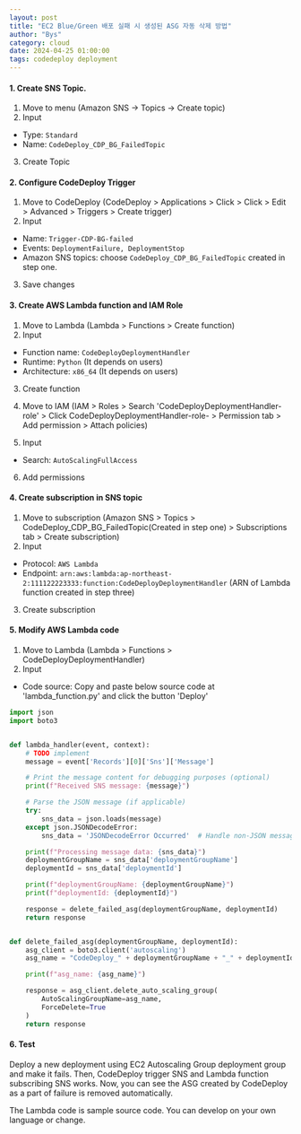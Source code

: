 ```yaml
---
layout: post
title: "EC2 Blue/Green 배포 실패 시 생성된 ASG 자동 삭제 방법"
author: "Bys"
category: cloud
date: 2024-04-25 01:00:00
tags: codedeploy deployment
---
```


#### 1. Create SNS Topic. 
1. Move to menu (Amazon SNS -> Topics -> Create topic)
2. Input
  - Type: `Standard`
  - Name: `CodeDeploy_CDP_BG_FailedTopic`
3. Create Topic


#### 2. Configure CodeDeploy Trigger
1. Move to CodeDeploy (CodeDeploy > Applications > Click <application-name> > Click <deployment-group-name> > Edit > Advanced > Triggers > Create trigger)
2. Input
  - Name: `Trigger-CDP-BG-failed`
  - Events: `DeploymentFailure, DeploymentStop`
  - Amazon SNS topics: choose `CodeDeploy_CDP_BG_FailedTopic` created in step one.
3. Save changes


#### 3. Create AWS Lambda function and IAM Role
1. Move to Lambda (Lambda > Functions > Create function)
2. Input
  - Function name: `CodeDeployDeploymentHandler`
  - Runtime: `Python` (It depends on users)
  - Architecture: `x86_64` (It depends on users)
3. Create function

4. Move to IAM (IAM > Roles > Search 'CodeDeployDeploymentHandler-role' > Click CodeDeployDeploymentHandler-role-<id> > Permission tab > Add permission > Attach policies)
5. Input
  - Search: `AutoScalingFullAccess`
6. Add permissions



#### 4. Create subscription in SNS topic
1. Move to subscription (Amazon SNS > Topics > CodeDeploy_CDP_BG_FailedTopic(Created in step one) > Subscriptions tab > Create subscription)
2. Input
  - Protocol: `AWS Lambda`
  - Endpoint: `arn:aws:lambda:ap-northeast-2:111122223333:function:CodeDeployDeploymentHandler` (ARN of Lambda function created in step three)
3. Create subscription


#### 5. Modify AWS Lambda code
1. Move to Lambda (Lambda > Functions > CodeDeployDeploymentHandler)
2. Input
  - Code source: Copy and paste below source code at 'lambda_function.py' and click the button 'Deploy'
```python
import json
import boto3


def lambda_handler(event, context):
    # TODO implement
    message = event['Records'][0]['Sns']['Message']

    # Print the message content for debugging purposes (optional)
    print(f"Received SNS message: {message}")

    # Parse the JSON message (if applicable)
    try:
        sns_data = json.loads(message)
    except json.JSONDecodeError:
        sns_data = 'JSONDecodeError Occurred'  # Handle non-JSON messages

    print(f"Processing message data: {sns_data}")
    deploymentGroupName = sns_data['deploymentGroupName']
    deploymentId = sns_data['deploymentId']

    print(f"deploymentGroupName: {deploymentGroupName}")
    print(f"deploymentId: {deploymentId}")

    response = delete_failed_asg(deploymentGroupName, deploymentId)
    return response


def delete_failed_asg(deploymentGroupName, deploymentId):
    asg_client = boto3.client('autoscaling')
    asg_name = "CodeDeploy_" + deploymentGroupName + "_" + deploymentId

    print(f"asg_name: {asg_name}")

    response = asg_client.delete_auto_scaling_group(
        AutoScalingGroupName=asg_name,
        ForceDelete=True
    )
    return response
```


#### 6. Test
Deploy a new deployment using EC2 Autoscaling Group deployment group and make it fails. Then, CodeDeploy trigger SNS and Lambda function subscribing SNS works.
Now, you can see the ASG created by CodeDeploy as a part of failure is removed automatically.

The Lambda code is sample source code. You can develop on your own language or change. 